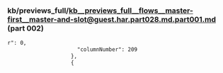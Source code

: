 ### kb/previews_full/kb__previews_full__flows__master-first__master-and-slot@guest.har.part028.md.part001.md (part 002)

```md
r": 0,
                      "columnNumber": 209
                    },
                    {
   
```

```
